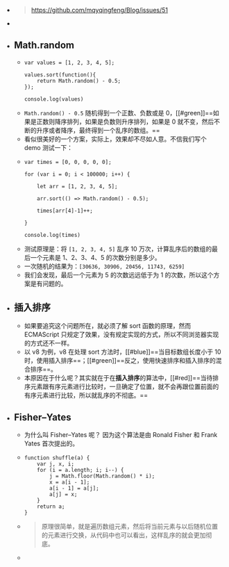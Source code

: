 - > https://github.com/mqyqingfeng/Blog/issues/51
-
- ## Math.random
	- ```
	  var values = [1, 2, 3, 4, 5];
	  
	  values.sort(function(){
	      return Math.random() - 0.5;
	  });
	  
	  console.log(values)
	  ```
	- `Math.random() - 0.5` 随机得到一个正数、负数或是 0，[[#green]]==如果是正数则降序排列，如果是负数则升序排列，如果是 0 就不变，然后不断的升序或者降序，最终得到一个乱序的数组。==
	- 看似很美好的一个方案，实际上，效果却不尽如人意。不信我们写个 demo 测试一下：
	- ```
	  var times = [0, 0, 0, 0, 0];
	  
	  for (var i = 0; i < 100000; i++) {
	      
	      let arr = [1, 2, 3, 4, 5];
	      
	      arr.sort(() => Math.random() - 0.5);
	      
	      times[arr[4]-1]++;
	  
	  }
	  
	  console.log(times)
	  ```
	- 测试原理是：将 `[1, 2, 3, 4, 5]` 乱序 10 万次，计算乱序后的数组的最后一个元素是 1、2、3、4、5 的次数分别是多少。
	- 一次随机的结果为：`[30636, 30906, 20456, 11743, 6259]`
	- 我们会发现，最后一个元素为 5 的次数远远低于为 1 的次数，所以这个方案是有问题的。
- ## 插入排序
	- 如果要追究这个问题所在，就必须了解 sort 函数的原理，然而 ECMAScript 只规定了效果，没有规定实现的方式，所以不同浏览器实现的方式还不一样。
	- 以 v8 为例，v8 在处理 sort 方法时，[[#blue]]==当目标数组长度小于 10 时，使用插入排序==；[[#green]]==反之，使用快速排序和插入排序的混合排序==。
	- 本原因在于什么呢？其实就在于在**插入排序**的算法中，[[#red]]==当待排序元素跟有序元素进行比较时，一旦确定了位置，就不会再跟位置前面的有序元素进行比较，所以就乱序的不彻底。==
- ## Fisher–Yates
	- 为什么叫 Fisher–Yates 呢？ 因为这个算法是由 Ronald Fisher 和 Frank Yates 首次提出的。
	- ```
	  function shuffle(a) {
	      var j, x, i;
	      for (i = a.length; i; i--) {
	          j = Math.floor(Math.random() * i);
	          x = a[i - 1];
	          a[i - 1] = a[j];
	          a[j] = x;
	      }
	      return a;
	  }
	  ```
	- > 原理很简单，就是遍历数组元素，然后将当前元素与以后随机位置的元素进行交换，从代码中也可以看出，这样乱序的就会更加彻底。
	-